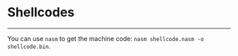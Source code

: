 # Shellcodes
---
You can use `nasm` to get the machine code: `nasm shellcode.nasm -o shellcode.bin`.